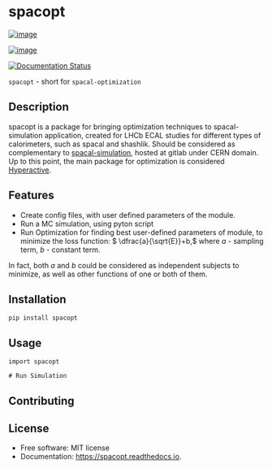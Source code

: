 # spacopt

[![image](https://img.shields.io/pypi/v/spacopt.svg)](https://pypi.python.org/pypi/spacopt)

[![image](https://img.shields.io/travis/PrinceRichfather/spacopt.svg)](https://travis-ci.com/PrinceRichfather/spacopt)

[![Documentation Status](https://readthedocs.org/projects/spacopt/badge/?version=latest)](https://spacopt.readthedocs.io/en/latest/?version=latest)

`spacopt` - short for `spacal-optimization`

## Description

spacopt is a package for bringing optimization techniques to spacal-simulation application, created for LHCb ECAL studies for different types of calorimeters, such as spacal and shashlik.
Should be considered as complementary to [spacal-simulation](https://gitlab.cern.ch/spacal-rd/spacal-simulation), hosted at gitlab under CERN domain.
Up to this point, the main package for optimization is considered [Hyperactive](https://github.com/SimonBlanke/Hyperactive).

## Features

* Create config files, with user defined parameters of the module.
* Run a MC simulation, using pyton script
* Run Optimization for finding best user-defined parameters of module, to minimize the loss function: $
\dfrac{a}{\sqrt{E}}+b,$
where $a$ - sampling term,
$b$ - constant term.

In fact, both $a$ and $b$ could be considered as independent subjects to minimize, as well as other functions of one or both of them.

## Installation

```{.shell}
pip install spacopt
```

## Usage

```
import spacopt

# Run Simulation
```

## Contributing

## License

* Free software: MIT license
* Documentation: <https://spacopt.readthedocs.io>.
